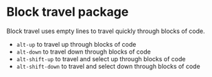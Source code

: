 # Block travel package

Block travel uses empty lines to travel quickly
through blocks of code.

* `alt-up` to travel up through blocks of code
* `alt-down` to travel down through blocks of code
* `alt-shift-up` to travel and select up through blocks of code
* `alt-shift-down` to travel and select down through blocks of code

